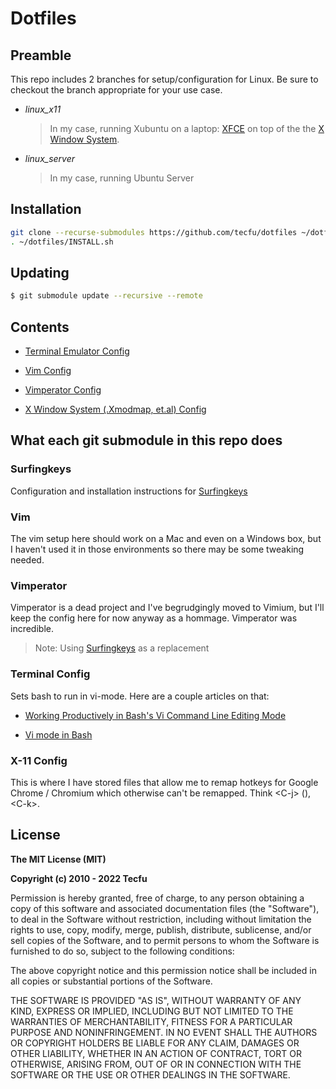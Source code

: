 # Dotfiles

## Preamble

This repo includes 2 branches for setup/configuration for Linux. Be sure to checkout the branch appropriate for your use case.

- _linux_x11_

  > In my case, running Xubuntu on a laptop: [XFCE](https://en.wikipedia.org/wiki/Xfce) on top of the the [X Window System](https://en.wikipedia.org/wiki/X_Window_System).

- _linux_server_
  > In my case, running Ubuntu Server

## Installation

```sh
git clone --recurse-submodules https://github.com/tecfu/dotfiles ~/dotfiles
. ~/dotfiles/INSTALL.sh
```

## Updating

```sh
$ git submodule update --recursive --remote
```

## Contents

- [Terminal Emulator Config](https://github.com/tecfu/.terminal/tree/server)

- [Vim Config](https://github.com/tecfu/.vim/tree/server)

- [Vimperator Config](https://github.com/tecfu/.vimperator/tree/master)

- [X Window System (.Xmodmap, et.al) Config](https://github.com/tecfu/x11-config/tree/master)

## What each git submodule in this repo does

### Surfingkeys

Configuration and installation instructions for [Surfingkeys](https://github.com/tecfu/Surfingkeys/tree/hack_hint_sizes)

### Vim

The vim setup here should work on a Mac and even on a Windows box, but I haven't used it in those environments so there may be some tweaking needed.

### Vimperator

Vimperator is a dead project and I've begrudgingly moved to Vimium, but I'll keep the config here for now anyway as a hommage. Vimperator was incredible.

> Note: Using [Surfingkeys](https://github.com/tecfu/Surfingkeys/tree/hack_hint_sizes) as a replacement

### Terminal Config

Sets bash to run in vi-mode. Here are a couple articles on that:

- [Working Productively in Bash's Vi Command Line Editing Mode](http://www.catonmat.net/blog/bash-vi-editing-mode-cheat-sheet)

- [Vi mode in Bash](https://sanctum.geek.nz/arabesque/vi-mode-in-bash)

### X-11 Config

This is where I have stored files that allow me to remap hotkeys for Google Chrome / Chromium which otherwise can't be remapped. Think \<C-j\> (), \<C-k\>.

## License

**The MIT License (MIT)**

**Copyright (c) 2010 - 2022 Tecfu**

Permission is hereby granted, free of charge, to any person obtaining a copy of this software and associated documentation files (the "Software"), to deal in the Software without restriction, including without limitation the rights to use, copy, modify, merge, publish, distribute, sublicense, and/or sell copies of the Software, and to permit persons to whom the Software is furnished to do so, subject to the following conditions:

The above copyright notice and this permission notice shall be included in all copies or substantial portions of the Software.

THE SOFTWARE IS PROVIDED "AS IS", WITHOUT WARRANTY OF ANY KIND, EXPRESS OR IMPLIED, INCLUDING BUT NOT LIMITED TO THE WARRANTIES OF MERCHANTABILITY, FITNESS FOR A PARTICULAR PURPOSE AND NONINFRINGEMENT. IN NO EVENT SHALL THE AUTHORS OR COPYRIGHT HOLDERS BE LIABLE FOR ANY CLAIM, DAMAGES OR OTHER LIABILITY, WHETHER IN AN ACTION OF CONTRACT, TORT OR OTHERWISE, ARISING FROM, OUT OF OR IN CONNECTION WITH THE SOFTWARE OR THE USE OR OTHER DEALINGS IN THE SOFTWARE.
